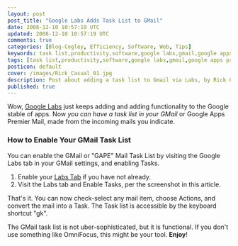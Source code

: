 ```yaml
---           
layout: post
post_title: "Google Labs Adds Task List to GMail"
date: 2008-12-10 10:57:19 UTC
updated: 2008-12-10 10:57:19 UTC
comments: true
categories: [Blog-Cogley, Efficiency, Software, Web, Tips]
keywords: task list,productivity,software,google labs,gmail,google apps premier edition,google
tags: [task list,productivity,software,google labs,gmail,google apps premier edition,google]
posticon: default
cover: /images/Rick_Casual_01.jpg
description: Post about adding a task list to Gmail via Labs, by Rick Cogley.
published: true
---
```

 

[](http://www.flickr.com/photos/81796435@N00/3096904847 "View 'Google Labs Adds Task List' on Flickr.com")Wow, [Google Labs](http://labs.google.com/) just keeps adding and adding functionality to the Google stable of apps. Now _you can have a task list in your GMail_ or Google Apps Premier Mail, made from the incoming mails you indicate. 


### How to Enable Your GMail Task List



You can enable the GMail or "GAPE" Mail Task List by visiting the Google Labs tab in your GMail settings, and enabling Tasks. 

1. Enable your [Labs Tab](http://rick.cogley.info/blog/?id=6971573604173705225) if you have not already.
2. Visit the Labs tab and Enable Tasks, per the screenshot in this article. 

That's it. You can now check-select any mail item, choose Actions, and convert the mail into a Task. The Task list is accessible by the keyboard shortcut "gk". 


The GMail task list is not uber-sophisticated, but it is functional. If you don't use something like OmniFocus, this might be your tool. **Enjoy**!

